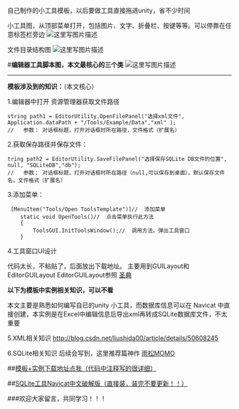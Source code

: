 ﻿自己制作的小工具模板，以后要做工具直接拖进unity，省不少时间

小工具图，从顶部菜单打开，包括图片、文字、折叠栏、按键等等。可以停靠在任意标签栏旁边
![这里写图片描述](http://img.blog.csdn.net/20160224225034238)

文件目录结构图
![这里写图片描述](http://img.blog.csdn.net/20160224225259661)

#**编辑器工具脚本图，本文最核心的三个类**
![这里写图片描述](http://img.blog.csdn.net/20160224225442802)


----------


**模板涉及到的知识：**（本文核心）


1.编辑器中打开 资源管理器获取文件路径

```
string path1 = EditorUtility.OpenFilePanel("选择xml文件", Application.dataPath + "/Tools/Example/Data","xml" );
//   参数： 对话框标题，打开对话框时所在路径，文件格式（扩展名）
```

2.获取保存路径并保存文件：

```
tring path2 = EditorUtility.SaveFilePanel("选择保存SQLite DB文件的位置", null, "SQLiteDB","db");
//   参数： 对话框标题，打开对话框时所在路径（null,可以保存到桌面），默认保存文件名，文件格式（扩展名）
```

3.添加菜单：

```
 [MenuItem("Tools/Open ToolsTemplate")]//  添加菜单
    static void OpenTools()//  点击菜单执行此方法
    {
        ToolsGUI.InitToolsWindow();//  调用方法，弹出工具窗口
    }
```

4.工具窗口UI设计

代码太长，不粘贴了，后面放出下载地址。
主要用到GUILayout和EditorGUILayout
EditorGUILayout参照    [圣典](http://www.ceeger.com/Script/EditorGUILayout/EditorGUILayout.html)


**以下为模板中实例相关知识，可以不看**

本文主要是熟悉如何编写自已的unity 小工具，而数据库信息可以在 Navicat  中直接创建，本实例是在Excel中编辑信息后导出xml再转成SQLite数据库文件，不太重要

5.XML相关知识
http://blog.csdn.net/liushida00/article/details/50608245

6.SQLite相关知识
后续会写到，这里推荐篇神作  [雨松MOMO](http://www.xuanyusong.com/archives/831) 



##[模板+实例下载地址点我（代码中注释写的很详细）](http://download.csdn.net/detail/liushida00/9442644)

##[SQLite工具Navicat中文破解版（直接装，装完不要更新！！）](http://download.csdn.net/detail/liushida00/9442647)

###欢迎大家留言，共同学习！！！

